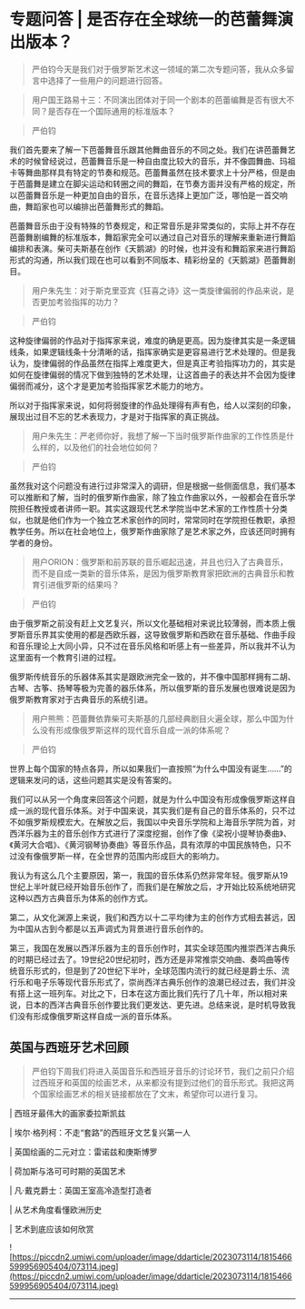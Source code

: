 # 专题问答 | 是否存在全球统一的芭蕾舞演出版本？

> 严伯钧今天是我们对于俄罗斯艺术这一领域的第二次专题问答，我从众多留言中选择了一些用户的问题进行回答。

> 用户国王路易十三：不同演出团体对于同一个剧本的芭蕾编舞是否有很大不同？是否存在一个国际通用的标准版本？

> 严伯钧

我们首先要来了解一下芭蕾舞音乐跟其他舞曲音乐的不同之处。我们在讲芭蕾舞艺术的时候曾经说过，芭蕾舞音乐是一种自由度比较大的音乐，并不像圆舞曲、玛祖卡等舞曲那样具有特定的节奏和规范。芭蕾舞虽然在技术要求上十分严格，但是由于芭蕾舞是建立在脚尖运动和转圈之间的舞蹈，在节奏方面并没有严格的规定，所以芭蕾舞音乐是一种更加自由的音乐，在音乐选择上更加广泛，哪怕是一首交响曲，舞蹈家也可以编排出芭蕾舞形式的舞蹈。

芭蕾舞音乐由于没有特殊的节奏规定，和正常音乐是非常类似的，实际上并不存在芭蕾舞剧编舞的标准版本，舞蹈家完全可以通过自己对音乐的理解来重新进行舞蹈编排和表演。柴可夫斯基在创作《天鹅湖》的时候，也并没有和舞蹈家来进行舞蹈形式的沟通，所以我们现在也可以看到不同版本、精彩纷呈的《天鹅湖》芭蕾舞剧目。 

> 用户朱先生：对于斯克里亚宾《狂喜之诗》这一类旋律偏弱的作品来说，是否更加考验指挥的功力？

> 严伯钧

这种旋律偏弱的作品对于指挥家来说，难度的确是更高。因为旋律其实是一条逻辑线条，如果逻辑线条十分清晰的话，指挥家确实是更容易进行艺术处理的。但是我认为，旋律偏弱的作品虽然在指挥上难度更大，但是真正考验指挥功力的，其实是如何在旋律偏弱的情况下做到独特的艺术处理，让这首曲子的表达并不会因为旋律偏弱而减分，这个才是更加考验指挥家艺术能力的地方。

所以对于指挥家来说，如何将弱旋律的作品处理得有声有色，给人以深刻的印象，展现出过目不忘的艺术表现力，才是对于指挥家的真正挑战。 

> 用户朱先生：严老师你好，我想了解一下当时俄罗斯作曲家的工作性质是什么样的，以及他们的社会地位如何？

> 严伯钧

虽然我对这个问题没有进行过非常深入的调研，但是根据一些侧面信息，我们基本可以推断和了解，当时的俄罗斯作曲家，除了独立作曲家以外，一般都会在音乐学院担任教授或者讲师一职。其实这跟现代艺术学院当中艺术家的工作性质十分类似，也就是他们作为一个独立艺术家创作的同时，常常同时在学院担任教职，承担教学任务。所以在社会地位上，俄罗斯作曲家除了是艺术家之外，应该还同时拥有学者的身份。 

> 用户ORION：俄罗斯和前苏联的音乐崛起迅速，并且也归入了古典音乐，而不是自成一类新的音乐体系，是因为俄罗斯教育家把欧洲的古典音乐和教育引进俄罗斯的结果吗？

> 严伯钧

由于俄罗斯之前没有赶上文艺复兴，所以文化基础相对来说比较薄弱，而本质上俄罗斯音乐界其实使用的都是西欧乐器，这导致俄罗斯和西欧在音乐基础、作曲手段和音乐理论上大同小异，只不过在音乐风格和听感上有一些差异，所以我并不认为这里面有一个教育引进的过程。

俄罗斯传统音乐的乐器体系其实是跟欧洲完全一致的，并不像中国那样拥有二胡、古琴、古筝、扬琴等极为完善的器乐体系，所以俄罗斯的音乐发展也很难说是因为俄罗斯教育家对于古典音乐的系统引进。

> 用户熊熊：芭蕾舞依靠柴可夫斯基的几部经典剧目火遍全球，那么中国为什么没有形成像俄罗斯这样的现代音乐自成一派的体系呢？

> 严伯钧

世界上每个国家的特点各异，所以如果我们一直按照“为什么中国没有诞生……”的逻辑来发问的话，这些问题其实是没有答案的。

我们可以从另一个角度来回答这个问题，就是为什么中国没有形成像俄罗斯这样自成一派的现代音乐体系。对于中国来说，其实我们是有自己的音乐体系的，只不过不如俄罗斯规模宏大。在解放之后，我国以中央音乐学院和上海音乐学院为首，对西洋乐器为主的音乐创作方式进行了深度挖掘，创作了像《梁祝小提琴协奏曲》、《黄河大合唱》、《黄河钢琴协奏曲》等音乐作品，具有浓厚的中国民族特色，只不过没有像俄罗斯一样，在全世界的范围内形成巨大的影响力。

我认为有这么几个主要原因，第一，我国的音乐体系仍然非常年轻。俄罗斯从19世纪上半叶就已经开始音乐创作了，而我们是在解放之后，才开始比较系统地研究这种以西方古典音乐为体系的创作方式。

第二，从文化渊源上来说，我们和西方以十二平均律为主的创作方式相去甚远，因为中国从古到今都是以五声调式为背景进行音乐创作的。

第三，我国在发展以西洋乐器为主的音乐创作时，其实全球范围内推崇西洋古典乐的时期已经过去了。19世纪20世纪初时，西方还是非常推崇交响曲、奏鸣曲等传统音乐形式的，但是到了20世纪下半叶，全球范围内流行的就已经是爵士乐、流行乐和电子乐等现代音乐形式了，崇尚西洋古典乐创作的浪潮已经过去，我们并没有搭上这一班列车。对比之下，日本在这方面比我们先行了几十年，所以相对来说，日本的西洋古典音乐创作要比我们更发达、更先进。总结来说，是时机导致我们没有形成像俄罗斯这样自成一派的音乐体系。

## 英国与西班牙艺术回顾

> 严伯钧下周我们将进入英国音乐和西班牙音乐的讨论环节，我们之前只介绍过西班牙和英国的绘画艺术，从来都没有提到过他们的音乐形式。我把这两个国家绘画艺术的相关链接都放在了文末，希望你可以进行复习。

| 西班牙最伟大的画家委拉斯凯兹

| 埃尔·格列柯：不走“套路”的西班牙文艺复兴第一人

| 英国绘画的二元对立：雷诺兹和庚斯博罗

| 荷加斯与洛可可时期的英国艺术

| 凡·戴克爵士：英国王室高冷造型打造者

| 从艺术角度看懂欧洲历史

| 艺术到底应该如何欣赏

![https://piccdn2.umiwi.com/uploader/image/ddarticle/2023073114/1815466599956905404/073114.jpeg](https://piccdn2.umiwi.com/uploader/image/ddarticle/2023073114/1815466599956905404/073114.jpeg)

---
